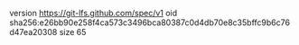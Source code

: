 version https://git-lfs.github.com/spec/v1
oid sha256:e26bb90e258f4ca573c3496bca80387c0d4db70e8c35bffc9b6c76d47ea20308
size 65
